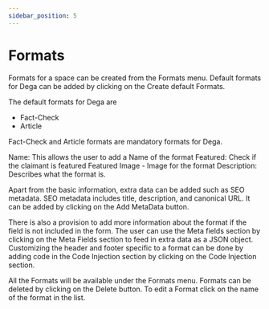 ```yaml
---
sidebar_position: 5
---
```


# Formats

Formats for a space can be created from the Formats menu. Default formats for Dega can be added by clicking on the Create default Formats. 

The default formats for Dega are
- Fact-Check
- Article

Fact-Check and Article formats are mandatory formats for Dega.

Name: This allows the user to add a Name of the format
Featured: Check if the claimant is featured
Featured Image - Image for the format
Description: Describes what the format is.

Apart from the basic information, extra data can be added such as SEO metadata. SEO metadata includes title, description, and canonical URL. It can be added by clicking on the Add MetaData button.

There is also a provision to add more information about the format if the field is not included in the form. The user can use the Meta fields section by clicking on the Meta Fields section to feed in extra data as a JSON object.
Customizing the header and footer specific to a format can be done by adding code in the Code Injection section by clicking on the Code Injection section.

All the Formats will be available under the Formats menu. 
Formats can be deleted by clicking on the Delete button. To edit a Format click on the name of the format in the list.
